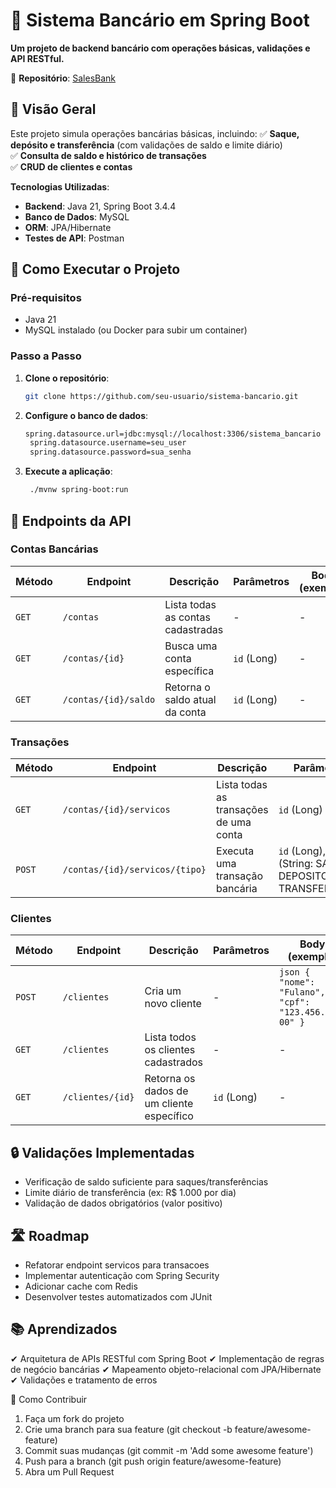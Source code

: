 # 🏦 Sistema Bancário em Spring Boot

**Um projeto de backend bancário com operações básicas, validações e API RESTful.**

🔗 **Repositório**: [SalesBank](https://github.com/WesleySales/SalesBank)

## 📌 Visão Geral
Este projeto simula operações bancárias básicas, incluindo:
✅ **Saque, depósito e transferência** (com validações de saldo e limite diário)  
✅ **Consulta de saldo e histórico de transações**  
✅ **CRUD de clientes e contas**

**Tecnologias Utilizadas**:
- **Backend**: Java 21, Spring Boot 3.4.4
- **Banco de Dados**: MySQL
- **ORM**: JPA/Hibernate
- **Testes de API**: Postman

## 🚀 Como Executar o Projeto

### Pré-requisitos
- Java 21
- MySQL instalado (ou Docker para subir um container)

### Passo a Passo
1. **Clone o repositório**:
   ```sh
   git clone https://github.com/seu-usuario/sistema-bancario.git
2. **Configure o banco de dados**:
   ```sh
   spring.datasource.url=jdbc:mysql://localhost:3306/sistema_bancario
    spring.datasource.username=seu_user
    spring.datasource.password=sua_senha
3. **Execute a aplicação**:
   ```sh
    ./mvnw spring-boot:run

## 📡 Endpoints da API

### Contas Bancárias
| Método | Endpoint | Descrição | Parâmetros | Body (exemplo) |
|--------|----------|-----------|------------|----------------|
| `GET`  | `/contas` | Lista todas as contas cadastradas | - | - |
| `GET`  | `/contas/{id}` | Busca uma conta específica | `id` (Long) | - |
| `GET`  | `/contas/{id}/saldo` | Retorna o saldo atual da conta | `id` (Long) | - |

### Transações
| Método | Endpoint | Descrição | Parâmetros | Body (exemplo) |
|--------|----------|-----------|------------|----------------|
| `GET`  | `/contas/{id}/servicos` | Lista todas as transações de uma conta | `id` (Long) | - |
| `POST` | `/contas/{id}/servicos/{tipo}` | Executa uma transação bancária | `id` (Long), `tipo` (String: SAQUE, DEPOSITO ou TRANSFERENCIA) | ```json { "valor": 150.00, "contaDestinoId": 2 } ``` |

### Clientes
| Método | Endpoint | Descrição | Parâmetros | Body (exemplo) |
|--------|----------|-----------|------------|----------------|
| `POST` | `/clientes` | Cria um novo cliente | - | ```json { "nome": "Fulano", "cpf": "123.456.789-00" } ``` |
| `GET`  | `/clientes` | Lista todos os clientes cadastrados | - | - |
| `GET`  | `/clientes/{id}` | Retorna os dados de um cliente específico | `id` (Long) | - |

## 🔒 Validações Implementadas
- Verificação de saldo suficiente para saques/transferências
- Limite diário de transferência (ex: R$ 1.000 por dia)
- Validação de dados obrigatórios (valor positivo)

## 🛣️ Roadmap
- Refatorar endpoint servicos para transacoes
- Implementar autenticação com Spring Security
- Adicionar cache com Redis
- Desenvolver testes automatizados com JUnit

## 📚 Aprendizados
✔ Arquitetura de APIs RESTful com Spring Boot
✔ Implementação de regras de negócio bancárias
✔ Mapeamento objeto-relacional com JPA/Hibernate
✔ Validações e tratamento de erros

🤝 Como Contribuir
1. Faça um fork do projeto
2. Crie uma branch para sua feature (git checkout -b feature/awesome-feature)
3. Commit suas mudanças (git commit -m 'Add some awesome feature')
4. Push para a branch (git push origin feature/awesome-feature)
5. Abra um Pull Request
